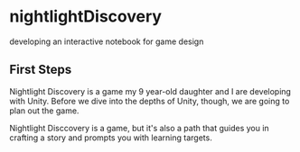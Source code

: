 # nightlightDiscovery
developing an interactive notebook for game design

## First Steps

Nightlight Discovery is a game my 9 year-old daughter and I are developing with Unity. Before we dive into the depths of Unity, though, we are going to plan out the game. 

Nightlight Disccovery is a game, but it's also a path that guides you in crafting a story and prompts you with learning targets.
